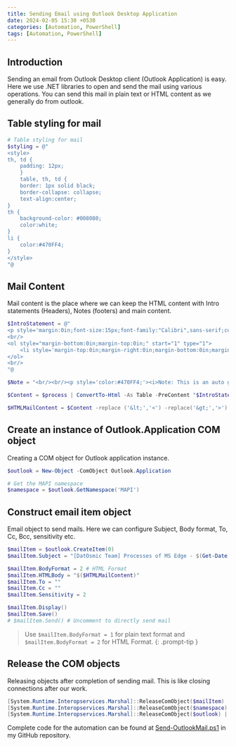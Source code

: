 ```yaml
---
title: Sending Email using Outlook Desktop Application
date: 2024-02-05 15:30 +0530
categories: [Automation, PowerShell]
tags: [Automation, PowerShell]
---
```


## Introduction

Sending an email from Outlook Desktop client (Outlook Application) is easy. Here we use .NET libraries to open and send the mail using various operations. You can send this mail in plain text or HTML content as we generally do from outlook.

## Table styling for mail
```powershell
# Table styling for mail
$styling = @"
<style>
th, td {
    padding: 12px;
    }
    table, th, td {
    border: 1px solid black;
    border-collapse: collapse;
    text-align:center;
}
th {
    background-color: #008080;
    color:white;
}
li {
    color:#470FF4;
}
</style>
"@
```
       
## Mail Content

Mail content is the place where we can keep the HTML content with Intro statements (Headers), Notes (footers) and main content.

```powershell
$IntroStatement = @"
<p style='margin:0in;font-size:15px;font-family:"Calibri",sans-serif;color:#470FF4;'>Hello Team,</p>
<br/>
<ol style="margin-bottom:0in;margin-top:0in;" start="1" type="1">
    <li style='margin-top:0in;margin-right:0in;margin-bottom:0in;margin-left:0in;font-size:15px;font-family:"Calibri",sans-serif;'>Please find  <strong>MS EDGE</strong> instances running in the machine currently.</li>
</ol>
<br/>
"@

$Note = "<br/><br/><p style='color:#470FF4;'><i>Note: This is an auto generated Email using PowerShell sent by Ravi Kiran Srikantam. Please reach out to <a href='mailto:scvslsravikiran@tm8h1.onmicrosoft.com'>Ravi Kiran Srikantam</a> for any queries/clarifications. Have a great day!</i></p>"

$Content = $process | ConvertTo-Html -As Table -PreContent "$IntroStatement" -Head $styling -PostContent $Note

$HTMLMailContent = $Content -replace ('&lt;','<') -replace('&gt;','>') -replace ('&#39;','') 
```

## Create an instance of Outlook.Application COM object

Creating a COM object for Outlook application instance.

```powershell
$outlook = New-Object -ComObject Outlook.Application

# Get the MAPI namespace
$namespace = $outlook.GetNamespace('MAPI')
```

## Construct email item object

Email object to send mails. Here we can configure Subject, Body format, To, Cc, Bcc, sensitivity etc.

```powershell
$mailItem = $outlook.CreateItem(0)
$mailItem.Subject = "[DatOsmic Team] Processes of MS Edge - $(Get-Date)"

$mailItem.BodyFormat = 2 # HTML Format
$mailItem.HTMLBody = "$($HTMLMailContent)"
$mailItem.To = ""
$mailItem.Cc = ""
$mailItem.Sensitivity = 2

$mailItem.Display()
$mailItem.Save()
# $mailItem.Send() # Uncomment to directly send mail
```

> Use `$mailItem.BodyFormat = 1` for plain text format and `$mailItem.BodyFormat = 2` for HTML Format.
{: .prompt-tip }


## Release the COM objects

Releasing objects after completion of sending mail. This is like closing connections after our work.

```powershell
[System.Runtime.Interopservices.Marshal]::ReleaseComObject($mailItem) | Out-Null
[System.Runtime.Interopservices.Marshal]::ReleaseComObject($namespace) | Out-Null
[System.Runtime.Interopservices.Marshal]::ReleaseComObject($outlook) | Out-Null
```

Complete code for the automation can be found at [Send-OutlookMail.ps1][Send-OutlookMail.ps1] in my GitHub repository.

<!-- Reference Links -->
[Send-OutlookMail.ps1]: https://github.com/scvslsravikiran/Blogs/blob/d1c1cb87ac330da7d8486ab0efb4285ea325a601/Send-OutlookMail.ps1
